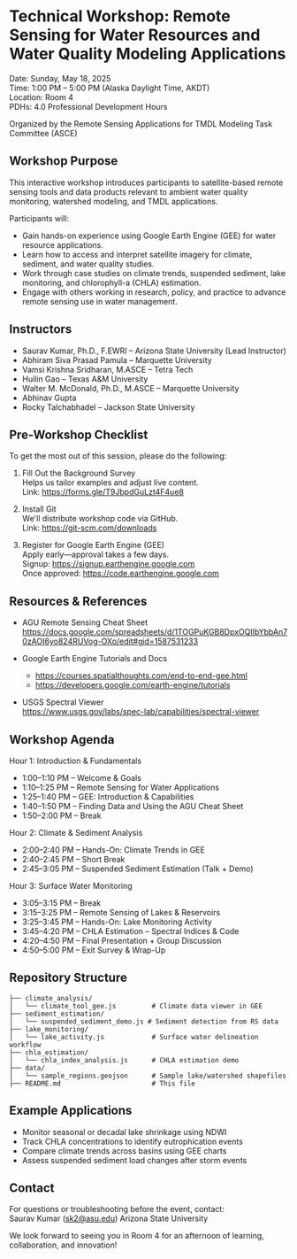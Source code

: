 # Technical Workshop: Remote Sensing for Water Resources and Water Quality Modeling Applications

Date: Sunday, May 18, 2025  
Time: 1:00 PM – 5:00 PM (Alaska Daylight Time, AKDT)  
Location: Room 4  
PDHs: 4.0 Professional Development Hours  

Organized by the Remote Sensing Applications for TMDL Modeling Task Committee (ASCE)

## Workshop Purpose

This interactive workshop introduces participants to satellite-based remote sensing tools and data products relevant to ambient water quality monitoring, watershed modeling, and TMDL applications.

Participants will:
- Gain hands-on experience using Google Earth Engine (GEE) for water resource applications.
- Learn how to access and interpret satellite imagery for climate, sediment, and water quality studies.
- Work through case studies on climate trends, suspended sediment, lake monitoring, and chlorophyll-a (CHLA) estimation.
- Engage with others working in research, policy, and practice to advance remote sensing use in water management.

## Instructors

- Saurav Kumar, Ph.D., F.EWRI – Arizona State University (Lead Instructor)  
- Abhiram Siva Prasad Pamula – Marquette University  
- Vamsi Krishna Sridharan, M.ASCE – Tetra Tech  
- Huilin Gao – Texas A&M University  
- Walter M. McDonald, Ph.D., M.ASCE – Marquette University  
- Abhinav Gupta  
- Rocky Talchabhadel – Jackson State University  

## Pre-Workshop Checklist

To get the most out of this session, please do the following:

1. Fill Out the Background Survey  
   Helps us tailor examples and adjust live content.  
   Link: https://forms.gle/T9JbpdGuLzt4F4ue8

2. Install Git  
   We'll distribute workshop code via GitHub.  
   Link: https://git-scm.com/downloads

3. Register for Google Earth Engine (GEE)  
   Apply early—approval takes a few days.  
   Signup: https://signup.earthengine.google.com  
   Once approved: https://code.earthengine.google.com

## Resources & References

- AGU Remote Sensing Cheat Sheet  
  https://docs.google.com/spreadsheets/d/1TOGPuKGB8DpxOQIIbYbbAn70zAOI6yo824RUVog-OXo/edit#gid=1587531233

- Google Earth Engine Tutorials and Docs  
  - https://courses.spatialthoughts.com/end-to-end-gee.html  
  - https://developers.google.com/earth-engine/tutorials

- USGS Spectral Viewer  
  https://www.usgs.gov/labs/spec-lab/capabilities/spectral-viewer

## Workshop Agenda

Hour 1: Introduction & Fundamentals  
- 1:00–1:10 PM – Welcome & Goals  
- 1:10–1:25 PM – Remote Sensing for Water Applications  
- 1:25–1:40 PM – GEE: Introduction & Capabilities  
- 1:40–1:50 PM – Finding Data and Using the AGU Cheat Sheet  
- 1:50–2:00 PM – Break

Hour 2: Climate & Sediment Analysis  
- 2:00–2:40 PM – Hands-On: Climate Trends in GEE  
- 2:40–2:45 PM – Short Break  
- 2:45–3:05 PM – Suspended Sediment Estimation (Talk + Demo)

Hour 3: Surface Water Monitoring  
- 3:05–3:15 PM – Break  
- 3:15–3:25 PM – Remote Sensing of Lakes & Reservoirs  
- 3:25–3:45 PM – Hands-On: Lake Monitoring Activity  
- 3:45–4:20 PM – CHLA Estimation – Spectral Indices & Code  
- 4:20–4:50 PM – Final Presentation + Group Discussion  
- 4:50–5:00 PM – Exit Survey & Wrap-Up

## Repository Structure

```
├── climate_analysis/
│   └── climate_tool_gee.js         # Climate data viewer in GEE
├── sediment_estimation/
│   └── suspended_sediment_demo.js # Sediment detection from RS data
├── lake_monitoring/
│   └── lake_activity.js            # Surface water delineation workflow
├── chla_estimation/
│   └── chla_index_analysis.js      # CHLA estimation demo
├── data/
│   └── sample_regions.geojson      # Sample lake/watershed shapefiles
├── README.md                       # This file
```

## Example Applications

- Monitor seasonal or decadal lake shrinkage using NDWI  
- Track CHLA concentrations to identify eutrophication events  
- Compare climate trends across basins using GEE charts  
- Assess suspended sediment load changes after storm events  

## Contact

For questions or troubleshooting before the event, contact:  
Saurav Kumar  (sk2@asu.edu)
Arizona State University

We look forward to seeing you in Room 4 for an afternoon of learning, collaboration, and innovation!
